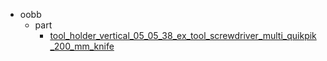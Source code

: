 * oobb
  * part
    * [tool_holder_vertical_05_05_38_ex_tool_screwdriver_multi_quikpik_200_mm_knife](oobb/part/tool_holder_vertical_05_05_38_ex_tool_screwdriver_multi_quikpik_200_mm_knife)
